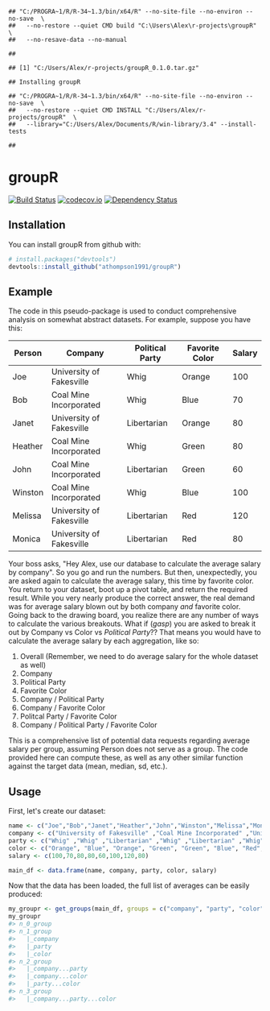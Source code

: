 
<!-- README.md is generated from README.Rmd. Please edit that file -->
    ## "C:/PROGRA~1/R/R-34~1.3/bin/x64/R" --no-site-file --no-environ --no-save  \
    ##   --no-restore --quiet CMD build "C:\Users\Alex\r-projects\groupR"  \
    ##   --no-resave-data --no-manual

    ## 

    ## [1] "C:/Users/Alex/r-projects/groupR_0.1.0.tar.gz"

    ## Installing groupR

    ## "C:/PROGRA~1/R/R-34~1.3/bin/x64/R" --no-site-file --no-environ --no-save  \
    ##   --no-restore --quiet CMD INSTALL "C:/Users/Alex/r-projects/groupR"  \
    ##   --library="C:/Users/Alex/Documents/R/win-library/3.4" --install-tests

    ## 

groupR
======

[![Build Status](https://travis-ci.org/athompson1991/groupR.svg?branch=master)](https://travis-ci.org/athompson1991/groupR) [![codecov.io](https://codecov.io/github/athompson1991/groupR/coverage.svg?branch=master)](https://codecov.io/github/athompson1991/groupR?branch=master) [![Dependency Status](https://dependencyci.com/github/athompson1991/groupR/badge)](https://dependencyci.com/github/athompson1991/groupR)

Installation
------------

You can install groupR from github with:

``` r
# install.packages("devtools")
devtools::install_github("athompson1991/groupR")
```

Example
-------

The code in this pseudo-package is used to conduct comprehensive analysis on somewhat abstract datasets. For example, suppose you have this:

| Person  | Company                  | Political Party | Favorite Color | Salary |
|---------|--------------------------|-----------------|----------------|--------|
| Joe     | University of Fakesville | Whig            | Orange         | 100    |
| Bob     | Coal Mine Incorporated   | Whig            | Blue           | 70     |
| Janet   | University of Fakesville | Libertarian     | Orange         | 80     |
| Heather | Coal Mine Incorporated   | Whig            | Green          | 80     |
| John    | Coal Mine Incorporated   | Libertarian     | Green          | 60     |
| Winston | Coal Mine Incorporated   | Whig            | Blue           | 100    |
| Melissa | University of Fakesville | Libertarian     | Red            | 120    |
| Monica  | University of Fakesville | Libertarian     | Red            | 80     |

Your boss asks, "Hey Alex, use our database to calculate the average salary by company". So you go and run the numbers. But then, unexpectedly, you are asked again to calculate the average salary, this time by favorite color. You return to your dataset, boot up a pivot table, and return the required result. While you very nearly produce the correct answer, the real demand was for average salary blown out by both company *and* favorite color. Going back to the drawing board, you realize there are any number of ways to calculate the various breakouts. What if (*gasp*) you are asked to break it out by Company vs Color vs *Political Party*?? That means you would have to calculate the average salary by each aggregation, like so:

1.  Overall (Remember, we need to do average salary for the whole dataset as well)
2.  Company
3.  Political Party
4.  Favorite Color
5.  Company / Political Party
6.  Company / Favorite Color
7.  Politcal Party / Favorite Color
8.  Company / Political Party / Favorite Color

This is a comprehensive list of potential data requests regarding average salary per group, assuming Person does not serve as a group. The code provided here can compute these, as well as any other similar function against the target data (mean, median, sd, etc.).

Usage
-----

First, let's create our dataset:

``` r
name <- c("Joe","Bob","Janet","Heather","John","Winston","Melissa","Monica")
company <- c("University of Fakesville" ,"Coal Mine Incorporated" ,"University of Fakesville" ,"Coal Mine Incorporated" ,"Coal Mine Incorporated" ,"Coal Mine Incorporated" ,"University of Fakesville" ,"University of Fakesville")
party <- c("Whig" ,"Whig" ,"Libertarian" ,"Whig" ,"Libertarian" ,"Whig" ,"Libertarian" ,"Libertarian")
color <- c("Orange", "Blue", "Orange", "Green", "Green", "Blue", "Red", "Red")
salary <- c(100,70,80,80,60,100,120,80)

main_df <- data.frame(name, company, party, color, salary)
```

Now that the data has been loaded, the full list of averages can be easily produced:

``` r
my_groupr <- get_groups(main_df, groups = c("company", "party", "color"), functions = list(avg_salary = "mean(salary)", max_salary = "max(salary)"))
my_groupr
#> n_0_group
#> n_1_group
#>   |_company
#>   |_party
#>   |_color
#> n_2_group
#>   |_company...party
#>   |_company...color
#>   |_party...color
#> n_3_group
#>   |_company...party...color
```
